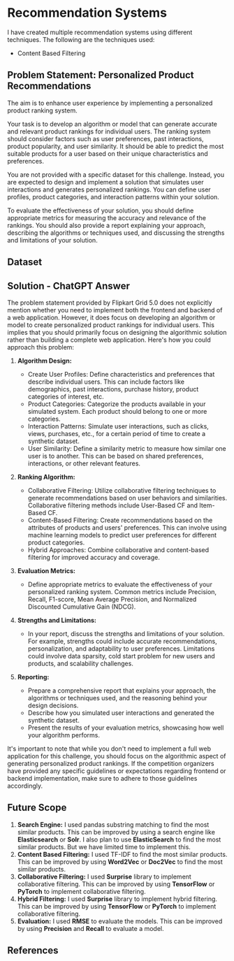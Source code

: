 # Recommendation Systems

I have created multiple recommendation systems using different techniques. The following are the techniques used:

- Content Based Filtering


## Problem Statement: Personalized  Product  Recommendations

The aim is to enhance user experience by implementing a personalized product ranking system.

Your task is to develop an algorithm or model that can generate accurate and relevant product rankings for individual users. The ranking system should consider factors such as user preferences, past interactions, product popularity, and user similarity. It should be able to predict the most suitable products for a user based on their unique characteristics and preferences.

You are not provided with a specific dataset for this challenge. Instead, you are expected to design and implement a solution that simulates user interactions and generates personalized rankings. You can define user profiles, product categories, and interaction patterns within your
solution.

To evaluate the effectiveness of your solution, you should define appropriate metrics for measuring the accuracy and relevance of the rankings. You should also provide a report explaining your approach, describing the algorithms or techniques used, and discussing the
strengths and limitations of your solution.

## Dataset



## Solution - ChatGPT Answer

The problem statement provided by Flipkart Grid 5.0 does not explicitly mention whether you need to implement both the frontend and backend of a web application. However, it does focus on developing an algorithm or model to create personalized product rankings for individual users. This implies that you should primarily focus on designing the algorithmic solution rather than building a complete web application. Here's how you could approach this problem:

1. **Algorithm Design:**
   - Create User Profiles: Define characteristics and preferences that describe individual users. This can include factors like demographics, past interactions, purchase history, product categories of interest, etc.
   - Product Categories: Categorize the products available in your simulated system. Each product should belong to one or more categories.
   - Interaction Patterns: Simulate user interactions, such as clicks, views, purchases, etc., for a certain period of time to create a synthetic dataset.
   - User Similarity: Define a similarity metric to measure how similar one user is to another. This can be based on shared preferences, interactions, or other relevant features.

2. **Ranking Algorithm:**
   - Collaborative Filtering: Utilize collaborative filtering techniques to generate recommendations based on user behaviors and similarities. Collaborative filtering methods include User-Based CF and Item-Based CF.
   - Content-Based Filtering: Create recommendations based on the attributes of products and users' preferences. This can involve using machine learning models to predict user preferences for different product categories.
   - Hybrid Approaches: Combine collaborative and content-based filtering for improved accuracy and coverage.

3. **Evaluation Metrics:**
   - Define appropriate metrics to evaluate the effectiveness of your personalized ranking system. Common metrics include Precision, Recall, F1-score, Mean Average Precision, and Normalized Discounted Cumulative Gain (NDCG).

4. **Strengths and Limitations:**
   - In your report, discuss the strengths and limitations of your solution. For example, strengths could include accurate recommendations, personalization, and adaptability to user preferences. Limitations could involve data sparsity, cold start problem for new users and products, and scalability challenges.

5. **Reporting:**
   - Prepare a comprehensive report that explains your approach, the algorithms or techniques used, and the reasoning behind your design decisions.
   - Describe how you simulated user interactions and generated the synthetic dataset.
   - Present the results of your evaluation metrics, showcasing how well your algorithm performs.

It's important to note that while you don't need to implement a full web application for this challenge, you should focus on the algorithmic aspect of generating personalized product rankings. If the competition organizers have provided any specific guidelines or expectations regarding frontend or backend implementation, make sure to adhere to those guidelines accordingly.


## Future Scope

1. **Search Engine:** I used pandas substring matching to find the most similar products. This can be improved by using a search engine like **Elasticsearch** or **Solr**. I also plan to use **ElasticSearch** to find the most similar products. But we have limited time to implement this.
2. **Content Based Filtering:** I used TF-IDF to find the most similar products. This can be improved by using **Word2Vec** or **Doc2Vec** to find the most similar products.
3. **Collaborative Filtering:** I used **Surprise** library to implement collaborative filtering. This can be improved by using **TensorFlow** or **PyTorch** to implement collaborative filtering.
4. **Hybrid Filtering:** I used **Surprise** library to implement hybrid filtering. This can be improved by using **TensorFlow** or **PyTorch** to implement collaborative filtering.
5. **Evaluation:** I used **RMSE** to evaluate the models. This can be improved by using **Precision** and **Recall** to evaluate a model.

## References







